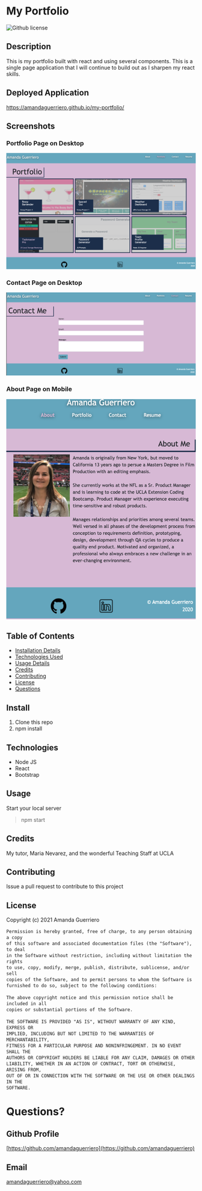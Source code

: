 # My Portfolio

![Github license](https://img.shields.io/badge/license-MIT-blue.svg)

## Description
This is my portfolio built with react and using several components. This is a single page application that I will continue to build out as I sharpen my react skills.

## Deployed Application
https://amandaguerriero.github.io/my-portfolio/

## Screenshots
### Portfolio Page on Desktop
![Portfolio on Desktop](https://github.com/AmandaGuerriero/my-portfolio/blob/master/src/images/portfolio-desktop.png?raw=true)

### Contact Page on Desktop
![Contact on Desktop](https://github.com/AmandaGuerriero/my-portfolio/blob/master/src/images/contact-desktop.png?raw=true)

### About Page on Mobile
![About on Mobile](https://github.com/AmandaGuerriero/my-portfolio/blob/master/src/images/about-mobile.png?raw=true)

## Table of Contents
* [Installation Details](#install)
* [Technologies Used](#technologies)
* [Usage Details](#usage)
* [Credits](#credits)
* [Contributing](#contributing)
* [License](#license)
* [Questions](#questions)

## Install
1. Clone this repo
2. npm install

## Technologies
* Node JS
* React
* Bootstrap

## Usage
Start your local server
> npm start

## Credits
My tutor, Maria Nevarez, and the wonderful Teaching Staff at UCLA

## Contributing
Issue a pull request to contribute to this project

## License
Copyright (c) 2021 Amanda Guerriero

    Permission is hereby granted, free of charge, to any person obtaining a copy
    of this software and associated documentation files (the "Software"), to deal
    in the Software without restriction, including without limitation the rights
    to use, copy, modify, merge, publish, distribute, sublicense, and/or sell
    copies of the Software, and to permit persons to whom the Software is
    furnished to do so, subject to the following conditions:
    
    The above copyright notice and this permission notice shall be included in all
    copies or substantial portions of the Software.
    
    THE SOFTWARE IS PROVIDED "AS IS", WITHOUT WARRANTY OF ANY KIND, EXPRESS OR
    IMPLIED, INCLUDING BUT NOT LIMITED TO THE WARRANTIES OF MERCHANTABILITY,
    FITNESS FOR A PARTICULAR PURPOSE AND NONINFRINGEMENT. IN NO EVENT SHALL THE
    AUTHORS OR COPYRIGHT HOLDERS BE LIABLE FOR ANY CLAIM, DAMAGES OR OTHER
    LIABILITY, WHETHER IN AN ACTION OF CONTRACT, TORT OR OTHERWISE, ARISING FROM,
    OUT OF OR IN CONNECTION WITH THE SOFTWARE OR THE USE OR OTHER DEALINGS IN THE
    SOFTWARE.

# Questions?

## Github Profile
[https://github.com/amandaguerriero](https://github.com/amandaguerriero)

## Email
[amandaguerriero@yahoo.com](mailto:amandaguerriero@yahoo.com)